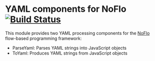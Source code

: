 YAML components for NoFlo [![Build Status](https://secure.travis-ci.org/bergie/noflo-yaml.png?branch=master)](https://travis-ci.org/bergie/noflo-yaml)
=========================

This module provides two YAML processing components for the [NoFlo](http://noflojs.org/) flow-based programming framework:

* ParseYaml: Parses YAML strings into JavaScript objects
* ToYaml: Produces YAML strings from JavaScript objects
